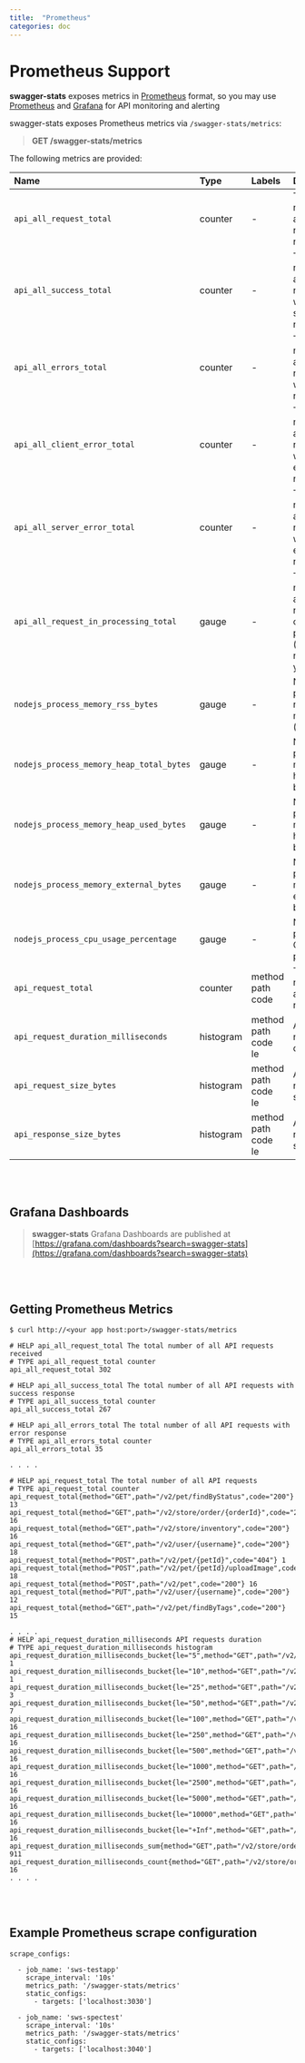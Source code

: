 ```yaml
---
title:  "Prometheus"
categories: doc
---
```


# Prometheus Support

**swagger-stats** exposes metrics in [Prometheus](https://prometheus.io/) format, so you may use [Prometheus](https://prometheus.io/) and [Grafana](https://grafana.com/) for API monitoring and alerting

swagger-stats exposes Prometheus metrics via `/swagger-stats/metrics`:

> **GET /swagger-stats/metrics** 

The following metrics are provided:

|Name           |Type     |Labels |Description
|:--------------|:--------|:----------|:----------
|`api_all_request_total`|counter|-|The total number of all API requests received|
|`api_all_success_total`|counter|-|The total number of all API requests with success response|
|`api_all_errors_total`|counter|-|The total number of all API requests with error response|
|`api_all_client_error_total`|counter|-|The total number of all API requests with client error response|
|`api_all_server_error_total`|counter|-|The total number of all API requests with server error response|
|`api_all_request_in_processing_total`|gauge|-|The total number of all API requests currently in processing (no response yet)|
|`nodejs_process_memory_rss_bytes`|gauge|-|Node.js process resident memory (RSS) bytes|
|`nodejs_process_memory_heap_total_bytes`|gauge|-|Node.js process memory heapTotal bytes|
|`nodejs_process_memory_heap_used_bytes`|gauge|-|Node.js process memory heapUsed bytes|
|`nodejs_process_memory_external_bytes`|gauge|-|Node.js process memory external bytes|
|`nodejs_process_cpu_usage_percentage`|gauge|-|Node.js process CPU usage percentage|
|`api_request_total`|counter|method<br/>path<br/>code|The total number of all API requests|
|`api_request_duration_milliseconds`|histogram|method<br/>path<br/>code<br/>le|API requests duration|
|`api_request_size_bytes`|histogram|method<br/>path<br/>code<br/>le|API requests size|
|`api_response_size_bytes`|histogram|method<br/>path<br/>code<br/>le|API response size|

<br/>
<br/>


## Grafana Dashboards

> **swagger-stats** Grafana Dashboards are published at [https://grafana.com/dashboards?search=swagger-stats](https://grafana.com/dashboards?search=swagger-stats)

<br/>
<br/>

## Getting Prometheus Metrics 

```
$ curl http://<your app host:port>/swagger-stats/metrics
```
```
# HELP api_all_request_total The total number of all API requests received
# TYPE api_all_request_total counter
api_all_request_total 302

# HELP api_all_success_total The total number of all API requests with success response
# TYPE api_all_success_total counter
api_all_success_total 267

# HELP api_all_errors_total The total number of all API requests with error response
# TYPE api_all_errors_total counter
api_all_errors_total 35

. . . .

# HELP api_request_total The total number of all API requests
# TYPE api_request_total counter
api_request_total{method="GET",path="/v2/pet/findByStatus",code="200"} 13
api_request_total{method="GET",path="/v2/store/order/{orderId}",code="200"} 16
api_request_total{method="GET",path="/v2/store/inventory",code="200"} 16
api_request_total{method="GET",path="/v2/user/{username}",code="200"} 18
api_request_total{method="POST",path="/v2/pet/{petId}",code="404"} 1
api_request_total{method="POST",path="/v2/pet/{petId}/uploadImage",code="200"} 18
api_request_total{method="POST",path="/v2/pet",code="200"} 16
api_request_total{method="PUT",path="/v2/user/{username}",code="200"} 12
api_request_total{method="GET",path="/v2/pet/findByTags",code="200"} 15

. . . .
# HELP api_request_duration_milliseconds API requests duration
# TYPE api_request_duration_milliseconds histogram
api_request_duration_milliseconds_bucket{le="5",method="GET",path="/v2/store/order/{orderId}",code="200"} 1
api_request_duration_milliseconds_bucket{le="10",method="GET",path="/v2/store/order/{orderId}",code="200"} 1
api_request_duration_milliseconds_bucket{le="25",method="GET",path="/v2/store/order/{orderId}",code="200"} 3
api_request_duration_milliseconds_bucket{le="50",method="GET",path="/v2/store/order/{orderId}",code="200"} 7
api_request_duration_milliseconds_bucket{le="100",method="GET",path="/v2/store/order/{orderId}",code="200"} 16
api_request_duration_milliseconds_bucket{le="250",method="GET",path="/v2/store/order/{orderId}",code="200"} 16
api_request_duration_milliseconds_bucket{le="500",method="GET",path="/v2/store/order/{orderId}",code="200"} 16
api_request_duration_milliseconds_bucket{le="1000",method="GET",path="/v2/store/order/{orderId}",code="200"} 16
api_request_duration_milliseconds_bucket{le="2500",method="GET",path="/v2/store/order/{orderId}",code="200"} 16
api_request_duration_milliseconds_bucket{le="5000",method="GET",path="/v2/store/order/{orderId}",code="200"} 16
api_request_duration_milliseconds_bucket{le="10000",method="GET",path="/v2/store/order/{orderId}",code="200"} 16
api_request_duration_milliseconds_bucket{le="+Inf",method="GET",path="/v2/store/order/{orderId}",code="200"} 16
api_request_duration_milliseconds_sum{method="GET",path="/v2/store/order/{orderId}",code="200"} 911
api_request_duration_milliseconds_count{method="GET",path="/v2/store/order/{orderId}",code="200"} 16
. . . . 

```

<br/>
<br/>

## Example Prometheus scrape configuration

```
scrape_configs:

  - job_name: 'sws-testapp'
    scrape_interval: '10s'
    metrics_path: '/swagger-stats/metrics'
    static_configs:
      - targets: ['localhost:3030']

  - job_name: 'sws-spectest'
    scrape_interval: '10s'
    metrics_path: '/swagger-stats/metrics'
    static_configs:
      - targets: ['localhost:3040']

```